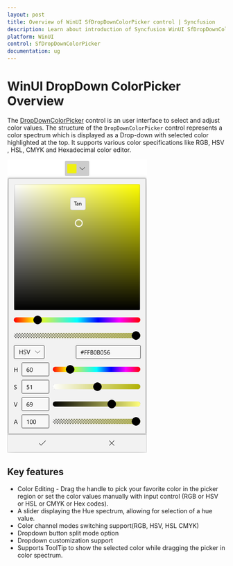 ```yaml
---
layout: post
title: Overview of WinUI SfDropDownColorPicker control | Syncfusion
description: Learn about introduction of Syncfusion WinUI SfDropDownColorPicker control, available features and more details.
platform: WinUI
control: SfDropDownColorPicker
documentation: ug
---
```


# WinUI DropDown ColorPicker Overview

The [DropDownColorPicker](https://help.syncfusion.com/cr/winUI/Syncfusion.UI.Xaml.Editors.SfDropDownColorPicker.html) control is an user interface to select and adjust color values. The structure of the `DropDownColorPicker` control represents a color spectrum which is displayed as a Drop-down with selected color highlighted at the top. It supports various color specifications like RGB, HSV , HSL, CMYK and Hexadecimal color editor.

![Displaying the DropDown ColorPicker control](Getting-Started_images/ControlStructure.png)

## Key features

* Color Editing - Drag the handle to pick your favorite color in the picker region or set the color values manually with input control (RGB or HSV or HSL or CMYK or Hex codes).
* A slider displaying the Hue spectrum, allowing for selection of a hue value.
* Color channel modes switching support(RGB, HSV, HSL CMYK)
* Dropdown button split mode option
* Dropdown customization support
* Supports ToolTip to show the selected color while dragging the picker in color spectrum.
